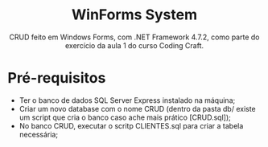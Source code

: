 <h1 align="center">WinForms System</h1>

<p align="center">CRUD feito em Windows Forms, com .NET Framework 4.7.2, como parte do exercício da aula 1 do curso Coding Craft.</p>

Pré-requisitos
==============
* Ter o banco de dados SQL Server Express instalado na máquina;
* Criar um novo database com o nome CRUD (dentro da pasta db/ existe um script que cria o banco caso ache mais prático [CRUD.sql]);
* No banco CRUD, executar o scritp CLIENTES.sql para criar a tabela necessária;